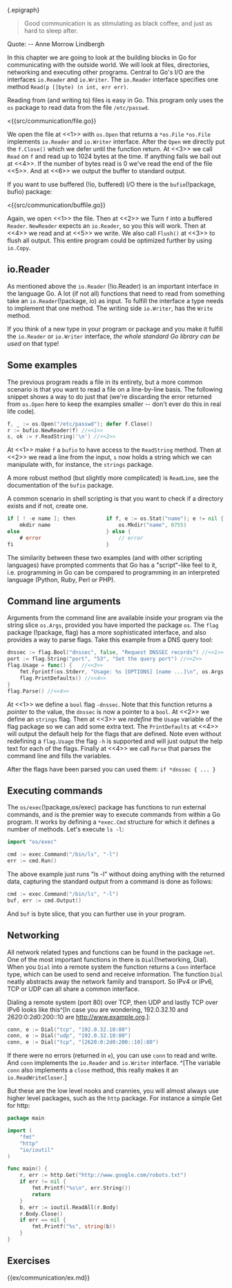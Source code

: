{.epigraph}
> Good communication is as stimulating as black coffee, and just as hard
> to sleep after.

Quote: -- Anne Morrow Lindbergh

In this chapter we are going to look at the building blocks in Go for
communicating with the outside world. We will look at files, directories,
networking and executing other programs. Central to Go's I/O are the interfaces
`io.Reader` and `io.Writer`. The `io.Reader` interface specifies one method
`Read(p []byte) (n int, err err)`.

Reading from (and writing to) files is easy in Go. This program
only uses the `os` package to read data from the file `/etc/passwd`.

<{{src/communication/file.go}}

We open the file at <<1>> with `os.Open` that returns a `*os.File`
`*os.File` implements `io.Reader` and `io.Writer` interface.
After the `Open` we directly put the `f.Close()` which we defer until the function
return. At <<3>> we call `Read` on `f` and read up to 1024 bytes at the time. If anything
fails we bail out at <<4>>. If the number of bytes read is 0 we've read the end of the
file <<5>>. And at <<6>> we output the buffer to standard output.

If you want to use buffered (!io, buffered) I/O there is the
`bufio`(!package, bufio) package:

<{{src/communication/buffile.go}}

Again, we open <<1>> the file. Then at <<2>> we
Turn `f` into a buffered `Reader`. `NewReader` expects an `io.Reader`, so you this will work.
Then at <<4>> we read and at <<5>> we write. We also call `Flush()` at <<3>> to flush all output.
This entire program could be optimized further by using `io.Copy`.


## io.Reader

As mentioned above the `io.Reader` (!io.Reader) is an important interface in the language Go. A lot
(if not all) functions that need to read from something take an `io.Reader`(!package, io)
as input. To fulfill the interface a type needs to implement that one method.
The writing side `io.Writer`, has the `Write` method.

If you think of a new type in your program or package and you make it fulfill the `io.Reader`
or `io.Writer` interface, *the whole standard Go library can be used* on that type!


## Some examples

The previous program reads a file in its entirety, but a more common scenario is that
you want to read a file on a line-by-line basis. The following snippet shows a way
to do just that (we're discarding the error returned from `os.Open` here to keep
the examples smaller -- don't ever do this in real life code).

~~~go
f, _ := os.Open("/etc/passwd"); defer f.Close()
r := bufio.NewReader(f) //<<1>>
s, ok := r.ReadString('\n') //<<2>>
~~~

At <<1>> make `f` a `bufio` to have access to the `ReadString` method. Then at <<2>> we read
a line from the input, `s`  now holds a string which we can manipulate with, for instance,
the `strings` package.

A more robust method (but slightly more complicated) is `ReadLine`, see the documentation
of the `bufio` package.

A common scenario in shell scripting is that you want to check if a directory
exists and if not, create one.

~~~go
if [ ! -e name ]; then          if f, e := os.Stat("name"); e != nil {
    mkdir name                      os.Mkdir("name", 0755)
else                            } else {
    # error                         // error
fi                              }
~~~

The similarity between these two examples (and with other scripting languages)
have prompted comments that Go has a "script"-like feel to it, i.e. programming
in Go can be compared to programming in an interpreted language (Python, Ruby,
Perl or PHP).


## Command line arguments

Arguments from the command line are available inside your program via the string
slice `os.Args`, provided you have imported the package `os`. The `flag` package
(!package, flag)
has a more sophisticated interface, and also provides a way to parse flags. Take
this example from a DNS query tool:

~~~go
dnssec := flag.Bool("dnssec", false, "Request DNSSEC records") //<<1>>
port := flag.String("port", "53", "Set the query port") //<<2>>
flag.Usage = func() {   //<<3>>
    fmt.Fprintf(os.Stderr, "Usage: %s [OPTIONS] [name ...]\n", os.Args[0])
    flag.PrintDefaults() //<<4>>
}
flag.Parse() //<<4>>
~~~

At <<1>> we define a `bool` flag `-dnssec`. Note that this function returns
a *pointer* to the value, the `dnssec` is now a pointer to a `bool`. At <<2>> we
define an `strings` flag. Then at <<3>> we *redefine* the `Usage` variable of the
flag package so we can add some extra text. The `PrintDefaults` at <<4>> will
output the default help for the flags that are defined. Note even without
redefining a `flag.Usage` the flag `-h` is supported and will just output the help text
for each of the flags. Finally at <<4>> we call `Parse` that parses the command
line and fills the variables.

After the flags have been parsed you can used them: `if *dnssec { ... }`


## Executing commands

The `os/exec`(!package,os/exec) package has functions to run external
commands, and is the premier way to execute commands from within a Go program.
It works by defining a `*exec.Cmd` structure for which it defines a number of
methods. Let's execute `ls -l`:

~~~go
import "os/exec"

cmd := exec.Command("/bin/ls", "-l")
err := cmd.Run()
~~~

The above example just runs "ls -l" without doing anything with the returned
data, capturing the standard output from a command is done as follows:

~~~go
cmd := exec.Command("/bin/ls", "-l")
buf, err := cmd.Output()
~~~

And `buf` is byte slice, that you can further use in your program.


## Networking

All network related types and functions can be found in the package `net`. One
of the most important functions in there is `Dial`(!networking, Dial). When
you `Dial` into a remote system the function returns a `Conn` interface type,
which can be used to send and receive information. The function `Dial` neatly
abstracts away the network family and transport. So IPv4 or IPv6, TCP or UDP can
all share a common interface.

Dialing a remote system (port 80) over TCP, then UDP and lastly TCP over IPv6
looks like this^[In case you are wondering, 192.0.32.10 and 2620:0:2d0:200::10
are <http://www.example.org>.]:

~~~go
conn, e := Dial("tcp", "192.0.32.10:80")
conn, e := Dial("udp", "192.0.32.10:80")
conn, e := Dial("tcp", "[2620:0:2d0:200::10]:80")
~~~

If there were no errors (returned in `e`), you can use `conn` to read and write.
And `conn` implements the `io.Reader` and `io.Writer` interface. ^[The variable
`conn` also implements a `close` method, this really makes it an
`io.ReadWriteCloser`.]

But these are the low level nooks and crannies, you will almost always use
higher level packages, such as the `http` package. For instance a simple Get for
http:

~~~go
package main

import (
    "fmt"
    "http"
    "io/ioutil"
)

func main() {
    r, err := http.Get("http://www.google.com/robots.txt")
    if err != nil {
        fmt.Printf("%s\n", err.String())
        return
    }
    b, err := ioutil.ReadAll(r.Body)
    r.Body.Close()
    if err == nil {
        fmt.Printf("%s", string(b))
    }
}
~~~


## Exercises

{{ex/communication/ex.md}}
